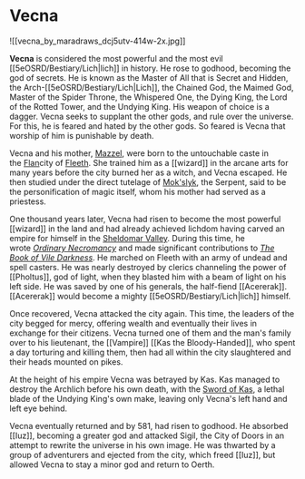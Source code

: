 # Vecna

![[vecna_by_maradraws_dcj5utv-414w-2x.jpg]]

**Vecna** is considered the most powerful and the most evil [[5eOSRD/Bestiary/Lich|lich]] in history. He rose to godhood, becoming the god of secrets. He is known as the Master of All that is Secret and Hidden, the Arch-[[5eOSRD/Bestiary/Lich|Lich]], the Chained God, the Maimed God, Master of the Spider Throne, the Whispered One, the Dying King, the Lord of the Rotted Tower, and the Undying King. His weapon of choice is a dagger. Vecna seeks to supplant the other gods, and rule over the universe. For this, he is feared and hated by the other gods. So feared is Vecna that worship of him is punishable by death.

Vecna and his mother, [Mazzel](https://greyhawk.fandom.com/wiki/Mazzel "Mazzel"), were born to the untouchable caste in the [Flan](https://greyhawk.fandom.com/wiki/Flan_(ethnicity) "Flan (ethnicity)")city of [Fleeth](https://greyhawk.fandom.com/wiki/Fleeth "Fleeth"). She trained him as a [[wizard]] in the arcane arts for many years before the city burned her as a witch, and Vecna escaped. He then studied under the direct tutelage of [Mok'slyk](https://greyhawk.fandom.com/wiki/Mok%27slyk "Mok'slyk"), the Serpent, said to be the personification of magic itself, whom his mother had served as a priestess.

One thousand years later, Vecna had risen to become the most powerful [[wizard]] in the land and had already achieved lichdom having carved an empire for himself in the [Sheldomar Valley](https://greyhawk.fandom.com/wiki/Sheldomar_Valley "Sheldomar Valley"). During this time, he wrote _[Ordinary Necromancy](https://greyhawk.fandom.com/wiki/Ordinary_Necromancy "Ordinary Necromancy")_ and made significant contributions to _[The Book of Vile Darkness](https://greyhawk.fandom.com/wiki/The_Book_of_Vile_Darkness "The Book of Vile Darkness")_. He marched on Fleeth with an army of undead and spell casters. He was nearly destroyed by clerics channeling the power of [[Pholtus]], god of light, when they blasted him with a beam of light on his left side. He was saved by one of his generals, the half-fiend [[Acererak]]. [[Acererak]] would become a mighty [[5eOSRD/Bestiary/Lich|lich]] himself.

Once recovered, Vecna attacked the city again. This time, the leaders of the city begged for mercy, offering wealth and eventually their lives in exchange for their citizens. Vecna turned one of them and the man's family over to his lieutenant, the [[Vampire]] [[Kas the Bloody-Handed]], who spent a day torturing and killing them, then had all within the city slaughtered and their heads mounted on pikes.

At the height of his empire Vecna was betrayed by Kas. Kas managed to destroy the Archlich before his own death, with the [Sword of Kas](https://greyhawk.fandom.com/wiki/Sword_of_Kas "Sword of Kas"), a lethal blade of the Undying King's own make, leaving only Vecna's left hand and left eye behind.

Vecna eventually returned and by 581, had risen to godhood. He absorbed [[Iuz]], becoming a greater god and attacked Sigil, the City of Doors in an attempt to rewrite the universe in his own image. He was thwarted by a group of adventurers and ejected from the city, which freed [[Iuz]], but allowed Vecna to stay a minor god and return to Oerth.